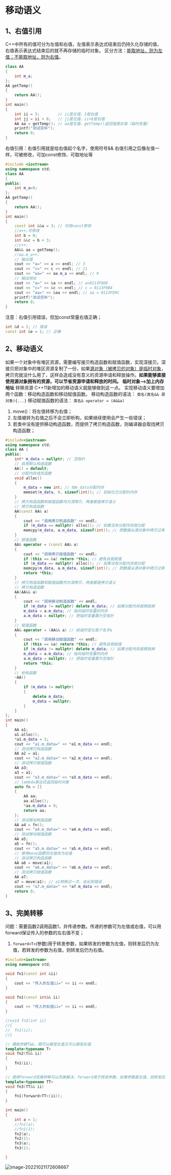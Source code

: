 # 移动语义
## 1、右值引用

C++中所有的值可分为左值和右值，左值表示表达式结束后仍持久化存储的值，右值表示表达式结束后的就不再存储的临时对象。
区分方法：<u>能取地址，则为左值；不能取地址，则为右值</u>。
```c++
class AA
{
    int m_a;
};
AA getTemp()
{
    return AA();
}
int main()
{
    int ii = 3;        // ii是左值，3是右值
    int jj = ii + 8;   // jj是左值，ii+8是右值
    AA aa = getTemp(); // aa是左值，getTemp()返回值是右值（临时变量）
    printf("测试完毕");
    return 0;
}
```
右值引用：右值引用就是给右值起个名字，使用符号&&
右值引用之后像左值一样，可被修改，可加const修饰、可取地址等
```c++
#include <iostream>
using namespace std;
class AA
{
public:
	int m_a=9;
};
AA getTemp()
{
	return AA();
}
int main()
{
	const int &&a = 3; // 可用const修饰
	//a++;可修改
	int b = 8;
	int &&c = b + 3;
	//c++;
	AA&& aa = getTemp();
	//aa.m_a++;
	// 输出值
	cout << "a=" << a << endl; // 3
	cout << "c=" << c << endl; // 11
	cout << "aa=" << aa.m_a << endl; // 9
	// 输出地址
	cout << "a=" << &a << endl; // a=0113F9D8
	cout << "c=" << &c << endl; // c = 0113F9B4
	cout << "aa=" << &aa << endl; // aa = 0113F99C
	printf("测试完毕");
	return 0;
}
```
注意：右值引用错误，但加const常量右值正确；
```c++
int &d = 1; // 错误
const int &e = 1; // 正确
```

## 2、移动语义
如果一个对象中有堆区资源，需要编写接贝构造函数和赋值函数，实现深接贝。深接贝把对象中的堆区资源复制了一份，如果<u>源对象（被拷贝的对象）是临时对象</u>，拷贝完就没什么用了，这样会造成没有意义的资源申请和释放操作。**如果能够直接使用源对象拥有的资源，可以节省资源申请和释放的时间。**
**临时对象——>加上内存地址**   转移资源
C++11新增加的移动语义就能够做到这一点。
实现移动语义要增加两个函数：移动构造函数和移动赋值函数。
移动构造函数的语法：
`类名(类名&& 源对象){...}`
移动赋值函数的语法：
```类名& operator = (A&&a)```
1. move()：将左值转移为右值；
2. 左值被转为右值之后不会立即析构，如果继续使用会产生一些错误；
3. 若类中没有提供移动构造函数，而提供了拷贝构造函数，则编译器会取找拷贝构造函数；
```c++
#include<iostream>
using namespace std;
class AA {
public:
	int* m_data = nullptr; // 空指针
	// 启用默认构造函数
	AA() = default; 
	// 分配内存成员函数
	void alloc()
	{
		m_data = new int; // 给m_data分配内存
		memset(m_data, 0, sizeof(int)); // 初始化已分配的内存
	}
	// 拷贝构造函数和赋值函数均为深拷贝，两者都是拷贝语义
	// 拷贝构造函数
	AA(const AA& a)
	{
		cout << "调用拷贝构造函数" << endl;
		if (m_data == nullptr) alloc(); // 如果没有分配内存就分配
		memcpy(m_data, a.m_data, sizeof(int)); // 把数据从源对象中拷贝过来
	}
	// 赋值函数
	AA& operator = (const AA& a)
	{
		cout << "调用拷贝赋值函数" << endl;
		if (this == &a) return *this; // 避免自我赋值
		if (m_data == nullptr) alloc(); // 如果没有分配内存就分配
		memcpy(m_data, a.m_data, sizeof(int)); // 把数据从源对象中拷贝过来
		return *this;
	}
	// 拷贝构造函数和赋值函数均为深拷贝，两者都是拷贝语义
	// 拷贝构造函数
	AA(AA&& a)
	{
		cout << "调用移动构造函数" << endl;
		if (m_data != nullptr) delete m_data; // 如果分配内存就释放掉
		m_data = a.m_data; // 指向临时变量的内存
		a.m_data = nullptr; // 把临时变量置为空指针
	}
	// 赋值函数
	AA& operator = (AA&& a) // 给临时变化取个名字a
	{
		cout << "调用移动赋值函数" << endl;
		if (this == &a) return *this; // 避免自我赋值
		if (m_data != nullptr) delete m_data; // 如果分配内存就释放掉
		m_data = a.m_data; // 指向临时变量的内存
		a.m_data = nullptr; // 把临时变量置为空指针
		return *this;
	}
	// 析构函数
	~AA()
	{
		if (m_data != nullptr)
		{
			delete m_data;
			m_data = nullptr;
		}
	}
};
int main()
{
	AA a1;
	a1.alloc();
	*a1.m_data = 3;
	cout << "a1.m_data=" << *a1.m_data << endl;
	// 测试拷贝构造函数
	AA a2 = a1;
	cout << "a2.m_data=" << *a2.m_data << endl;
	// 测试拷贝赋值函数
	AA a3;
	a3 = a1;
	cout << "a3.m_data=" << *a3.m_data << endl;
	// lambda表达式返回临时对象
	auto fn = []
	{
		AA aa;
		aa.alloc();
		*aa.m_data = 9;
		return aa;
	};
	// 测试移动构造函数
	AA a4 = fn();
	cout << "a4.m_data=" << *a4.m_data << endl;
	// 测试移动赋值函数
	AA a5;
	a5 = fn();
	cout << "a5.m_data=" << *a5.m_data << endl;
	// 使用move函数将左值改为右值
	// 测试拷贝构造函数
	AA a6 = move(a1);
	cout << "a6.m_data=" << *a6.m_data << endl;
	// 测试拷贝赋值函数
	AA a7;
	a7 = move(a1); // a1转移过一次，会出现错误
	cout << "a7.m_data=" << *a7.m_data << endl;
	return 0;
}
```

## 3、完美转移

问题：需要函数2调用函数1，并传递参数。传递的参数可为左值或右值，可以用forward保证传入的参数的左右值不变；
 
1. ``forward<T>``(参数)用于转发参数，如果转发的参数为左值，则转发后仍为左值，若转发的参数为右值，则转发后仍为右值。

```c++
#include<iostream>
using namespace std;

void fn1(const int &ii)
{
	cout << "传入的左值ii=" << ii << endl;
}

void fn1(const int&& ii)
{
	cout << "传入的右值ii=" << ii << endl;
}

//void fn2(int ii)
//{
//	fn1(ii);
//}

// 模板参数T&&，既可以接受左值又可以接受右值
template<typename T>
void fn2(T&& ii)
{
	fn1(ii);
}

// 使用forward完美转移可以完美解决，forward用于转发参数，如果参数是左值，则转发后仍为左值，如果为右值，则转发后仍为右值
template<typename TT>
void fn3(TT&& ii)
{
	fn1(forward<TT>(ii));
}

int main()
{
	int a = 1;
	//fn1(a);
	//fn1(1);
	fn2(a);
	fn2(1);
	fn3(a);
	fn3(1);

}
```

![image-20221021172608667](http://test-123456-md-images.oss-cn-beijing.aliyuncs.com/img/image-20221021172608667.png)